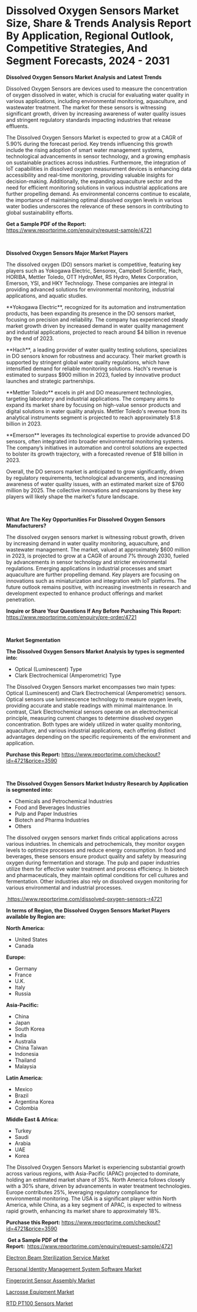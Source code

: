 <p><h1>Dissolved Oxygen Sensors Market Size, Share & Trends Analysis Report By Application, Regional Outlook, Competitive Strategies, And Segment Forecasts, 2024 - 2031</h1></p><p><strong>Dissolved Oxygen Sensors Market Analysis and Latest Trends</strong></p>
<p><p>Dissolved Oxygen Sensors are devices used to measure the concentration of oxygen dissolved in water, which is crucial for evaluating water quality in various applications, including environmental monitoring, aquaculture, and wastewater treatment. The market for these sensors is witnessing significant growth, driven by increasing awareness of water quality issues and stringent regulatory standards impacting industries that release effluents.</p><p>The Dissolved Oxygen Sensors Market is expected to grow at a CAGR of 5.90% during the forecast period. Key trends influencing this growth include the rising adoption of smart water management systems, technological advancements in sensor technology, and a growing emphasis on sustainable practices across industries. Furthermore, the integration of IoT capabilities in dissolved oxygen measurement devices is enhancing data accessibility and real-time monitoring, providing valuable insights for decision-making. Additionally, the expanding aquaculture sector and the need for efficient monitoring solutions in various industrial applications are further propelling demand. As environmental concerns continue to escalate, the importance of maintaining optimal dissolved oxygen levels in various water bodies underscores the relevance of these sensors in contributing to global sustainability efforts.</p></p>
<p><strong>Get a Sample PDF of the Report:&nbsp;</strong> <a href="https://www.reportprime.com/enquiry/request-sample/4721?utm_campaign=116&utm_medium=2&utm_source=Github&utm_content=ia&utm_term=27112024&utm_id=dissolved-oxygen-sensors">https://www.reportprime.com/enquiry/request-sample/4721</a></p>
<p>&nbsp;</p>
<p><strong>Dissolved Oxygen Sensors Major Market Players</strong></p>
<p><p>The dissolved oxygen (DO) sensors market is competitive, featuring key players such as Yokogawa Electric, Sensorex, Campbell Scientific, Hach, HORIBA, Mettler Toledo, OTT HydroMet, RS Hydro, Metex Corporation, Emerson, YSI, and HKY Technology. These companies are integral in providing advanced solutions for environmental monitoring, industrial applications, and aquatic studies.</p><p>**Yokogawa Electric**, recognized for its automation and instrumentation products, has been expanding its presence in the DO sensors market, focusing on precision and reliability. The company has experienced steady market growth driven by increased demand in water quality management and industrial applications, projected to reach around $4 billion in revenue by the end of 2023.</p><p>**Hach**, a leading provider of water quality testing solutions, specializes in DO sensors known for robustness and accuracy. Their market growth is supported by stringent global water quality regulations, which have intensified demand for reliable monitoring solutions. Hach's revenue is estimated to surpass $900 million in 2023, fueled by innovative product launches and strategic partnerships.</p><p>**Mettler Toledo** excels in pH and DO measurement technologies, targeting laboratory and industrial applications. The company aims to expand its market share by focusing on high-value sensor products and digital solutions in water quality analysis. Mettler Toledo's revenue from its analytical instruments segment is projected to reach approximately $1.8 billion in 2023.</p><p>**Emerson** leverages its technological expertise to provide advanced DO sensors, often integrated into broader environmental monitoring systems. The company’s initiatives in automation and control solutions are expected to bolster its growth trajectory, with a forecasted revenue of $18 billion in 2023.</p><p>Overall, the DO sensors market is anticipated to grow significantly, driven by regulatory requirements, technological advancements, and increasing awareness of water quality issues, with an estimated market size of $760 million by 2025. The collective innovations and expansions by these key players will likely shape the market's future landscape.</p></p>
<p>&nbsp;</p>
<p><strong>What Are The Key Opportunities For Dissolved Oxygen Sensors Manufacturers?</strong></p>
<p><p>The dissolved oxygen sensors market is witnessing robust growth, driven by increasing demand in water quality monitoring, aquaculture, and wastewater management. The market, valued at approximately $600 million in 2023, is projected to grow at a CAGR of around 7% through 2030, fueled by advancements in sensor technology and stricter environmental regulations. Emerging applications in industrial processes and smart aquaculture are further propelling demand. Key players are focusing on innovations such as miniaturization and integration with IoT platforms. The future outlook remains positive, with increasing investments in research and development expected to enhance product offerings and market penetration.</p></p>
<p><strong>Inquire or Share Your Questions If Any Before Purchasing This Report:</strong> <a href="https://www.reportprime.com/enquiry/pre-order/4721?utm_campaign=116&utm_medium=2&utm_source=Github&utm_content=ia&utm_term=27112024&utm_id=dissolved-oxygen-sensors">https://www.reportprime.com/enquiry/pre-order/4721</a></p>
<p>&nbsp;</p>
<p><strong>Market Segmentation</strong></p>
<p><strong>The Dissolved Oxygen Sensors Market Analysis by types is segmented into:</strong></p>
<p><ul><li>Optical (Luminescent) Type</li><li>Clark Electrochemical (Amperometric) Type</li></ul></p>
<p><p>The Dissolved Oxygen Sensors market encompasses two main types: Optical (Luminescent) and Clark Electrochemical (Amperometric) sensors. Optical sensors use luminescence technology to measure oxygen levels, providing accurate and stable readings with minimal maintenance. In contrast, Clark Electrochemical sensors operate on an electrochemical principle, measuring current changes to determine dissolved oxygen concentration. Both types are widely utilized in water quality monitoring, aquaculture, and various industrial applications, each offering distinct advantages depending on the specific requirements of the environment and application.</p></p>
<p><strong>Purchase this Report:&nbsp;</strong><a href="https://www.reportprime.com/checkout?id=4721&price=3590&utm_campaign=116&utm_medium=2&utm_source=Github&utm_content=ia&utm_term=27112024&utm_id=dissolved-oxygen-sensors">https://www.reportprime.com/checkout?id=4721&price=3590</a></p>
<p>&nbsp;</p>
<p><strong>The Dissolved Oxygen Sensors Market Industry Research by Application is segmented into:</strong></p>
<p><ul><li>Chemicals and Petrochemical Industries</li><li>Food and Beverages Industries</li><li>Pulp and Paper Industries</li><li>Biotech and Pharma Industries</li><li>Others</li></ul></p>
<p><p>The dissolved oxygen sensors market finds critical applications across various industries. In chemicals and petrochemicals, they monitor oxygen levels to optimize processes and reduce energy consumption. In food and beverages, these sensors ensure product quality and safety by measuring oxygen during fermentation and storage. The pulp and paper industries utilize them for effective water treatment and process efficiency. In biotech and pharmaceuticals, they maintain optimal conditions for cell cultures and fermentation. Other industries also rely on dissolved oxygen monitoring for various environmental and industrial processes.</p></p>
<p><a href="https://www.reportprime.com/dissolved-oxygen-sensors-r4721?utm_campaign=116&utm_medium=2&utm_source=Github&utm_content=ia&utm_term=27112024&utm_id=dissolved-oxygen-sensors">&nbsp;https://www.reportprime.com/dissolved-oxygen-sensors-r4721</a></p>
<p><strong>In terms of Region, the Dissolved Oxygen Sensors Market Players available by Region are:</strong></p>
<p>
    <p> <strong> North America: </strong>
        <ul>
            <li>United States</li>
            <li>Canada</li>
        </ul>
        </p> 
    <p> <strong> Europe: </strong>
        <ul>
            <li>Germany</li>
            <li>France</li>
            <li>U.K.</li>
            <li>Italy</li>
            <li>Russia</li>
        </ul>
        </p> 
    <p> <strong> Asia-Pacific: </strong>
        <ul>
            <li>China</li>
            <li>Japan</li>
            <li>South Korea</li>
            <li>India</li>
            <li>Australia</li>
            <li>China Taiwan</li>
            <li>Indonesia</li>
            <li>Thailand</li>
            <li>Malaysia</li>
        </ul>
        </p> 
    <p> <strong> Latin America: </strong>
        <ul>
            <li>Mexico</li>
            <li>Brazil</li>
            <li>Argentina Korea</li>
            <li>Colombia</li>
        </ul>
        </p> 
    <p> <strong> Middle East & Africa: </strong>
        <ul>
            <li>Turkey</li>
            <li>Saudi</li>
            <li>Arabia</li>
            <li>UAE</li>
            <li>Korea</li>
        </ul>
    </p>
    </p>
<p><p>The Dissolved Oxygen Sensors Market is experiencing substantial growth across various regions, with Asia-Pacific (APAC) projected to dominate, holding an estimated market share of 35%. North America follows closely with a 30% share, driven by advancements in water treatment technologies. Europe contributes 25%, leveraging regulatory compliance for environmental monitoring. The USA is a significant player within North America, while China, as a key segment of APAC, is expected to witness rapid growth, enhancing its market share to approximately 18%.</p></p>
<p><strong>Purchase this Report: </strong><a href="https://www.reportprime.com/checkout?id=4721&price=3590&utm_campaign=116&utm_medium=2&utm_source=Github&utm_content=ia&utm_term=27112024&utm_id=dissolved-oxygen-sensors">https://www.reportprime.com/checkout?id=4721&price=3590</a></p>
<p>&nbsp;<strong>Get a Sample PDF of the Report:&nbsp;&nbsp;</strong><a href="https://www.reportprime.com/enquiry/request-sample/4721?utm_campaign=116&utm_medium=2&utm_source=Github&utm_content=ia&utm_term=27112024&utm_id=dissolved-oxygen-sensors">https://www.reportprime.com/enquiry/request-sample/4721</a></p>
<p><strong></strong></p>
<p><p><a href="https://issuu.com/reportprime-2/docs/electron-beam-sterilization-service_f0aca8f8f86d20?utm_campaign=116&utm_medium=2&utm_source=Github&utm_content=ia&utm_term=27112024&utm_id=dissolved-oxygen-sensors">Electron Beam Sterilization Service Market</a></p><p><a href="https://issuu.com/reportprime-2/docs/personal-identity-management-system_5631f599902175?utm_campaign=116&utm_medium=2&utm_source=Github&utm_content=ia&utm_term=27112024&utm_id=dissolved-oxygen-sensors">Personal Identity Management System Software Market</a></p><p><a href="https://github.com/lindaopodray/Market-Research-Report-List-1/blob/main/fingerprint-sensor-assembly-market.md?utm_campaign=116&utm_medium=2&utm_source=Github&utm_content=ia&utm_term=27112024&utm_id=dissolved-oxygen-sensors">Fingerprint Sensor Assembly Market</a></p><p><a href="https://www.linkedin.com/pulse/lacrosse-equipment-market-research-report-identifying-challenges-dwymf?utm_campaign=116&utm_medium=2&utm_source=Github&utm_content=ia&utm_term=27112024&utm_id=dissolved-oxygen-sensors">Lacrosse Equipment Market</a></p><p><a href="https://github.com/OlenFleming68/Market-Research-Report-List-1/blob/main/rtd-pt100-sensors-market.md?utm_campaign=116&utm_medium=2&utm_source=Github&utm_content=ia&utm_term=27112024&utm_id=dissolved-oxygen-sensors">RTD PT100 Sensors Market</a></p></p>
